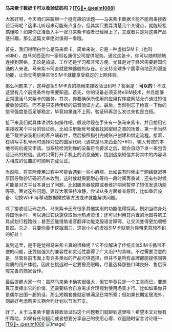 **马来紫卡数据卡可以收验证码吗？[[TG💪+ @esim1088](https://t.me/s/esim1088)]**

大家好呀，今天咱们来聊聊一个挺有趣的话题——马来紫卡数据卡能不能用来接收验证码呢？这事儿听起来可能有点复杂，但其实只要弄清楚几个关键点，就能轻松搞懂啦！如果你正准备入手一张马来紫卡或者已经用上了，又或者只是对这类产品感兴趣，那么这篇文章绝对值得一看哦。

首先，我们得明白什么是马来紫卡。简单来说，它是一种虚拟SIM卡（也叫eSIM），由马来西亚的一家知名通信公司提供服务。通过这张卡，你可以随时随地连接到网络，无论是旅游、工作还是学习都非常方便。尤其是对于经常需要跨国沟通的人来说，马来紫卡简直就是神器般的存在。它支持全球多个国家和地区的漫游功能，让你无需更换实体SIM卡就能享受稳定的上网体验。

那么问题来了，这种虚拟SIM卡真的能用来接收验证码吗？答案是：**可以的**！不过这里有几个前提条件你需要知道。首先，你的设备必须支持eSIM技术，并且能够正常激活马来紫卡的服务。其次，你要确保所使用的应用程序或网站允许通过短信接收验证码，而不是只支持传统的语音验证方式。最后，当然别忘了检查一下你的信号强度是否足够稳定，毕竟如果连不上网，验证码再怎么发过来也是白搭。

接下来我们就具体讲讲如何操作吧。假设你现在手头有一张马来紫卡，并且想用它来接收某个平台的验证码，比如注册新账号或者找回密码之类的场景。第一步当然是下载并安装相应的客户端软件，然后按照指引完成账户创建和绑定流程。接着，在填写手机号码时选择对应的国家代码（通常是马来西亚的+60），输入有效的本地号码后提交申请。当系统检测到你的设备符合要求之后，就会自动下发一条包含验证码的短信。此时只需打开手机上的消息通知，找到这条短信并将其中的内容填入相应的位置即可顺利完成认证。

当然啦，在实际使用过程中可能会遇到一些小麻烦。比如说有时候由于网络延迟等原因导致验证码迟迟未收到，这时候就需要耐心等待一段时间再重试；还有些时候可能是对方平台本身出了问题，比如服务器故障或者维护期间暂停了短信发送功能等等。面对这些问题，建议大家保持冷静，尝试从多方面排查原因，比如重启设备、切换Wi-Fi与移动数据模式等方法或许就能解决问题。

除了接收验证码之外，马来紫卡还有很多其他实用的功能值得探索。例如当你身处异国他乡时，可以通过它快速获取当地热点资讯；还可以利用其内置的地图导航工具规划行程路线；甚至还能借助语音翻译功能克服语言障碍，让交流变得更加顺畅自然。总之，只要你善于挖掘潜力，这张小小的虚拟SIM卡就能为你带来意想不到的好处！

说到这里，是不是觉得马来紫卡真的很棒呢？它不仅解决了传统实体SIM卡携带不便的问题，还凭借强大的兼容性和灵活性赢得了广大用户的青睐。不过需要注意的是，尽管目前市面上有许多类似的产品可供选择，但并不是所有品牌都能提供同等优质的用户体验。因此在挑选时一定要擦亮眼睛，尽量选择那些口碑良好、售后保障完善的商家合作。

最后提醒大家一句：虽然马来紫卡确实很强大，但它毕竟只是一个工具而已。要想真正发挥出它的价值，还需要结合自身需求合理规划使用场景才行。比如如果你只是偶尔出国一趟的话，那么短期套餐就足够满足日常所需；但如果长期定居海外，则最好考虑购买长期合约计划以节省开支。

好了，关于马来紫卡能否接收验证码这个问题我们就聊到这里啦！希望本文对你有所帮助，如果有任何疑问或者想要分享自己的使用心得，欢迎随时留言讨论哦～[[TG💪+ @esim1088](https://t.me/s/esim1088) ![Image](https://i.postimg.cc/4NQfJmqS/Snipaste-2025-05-13-00-14-12.png)]